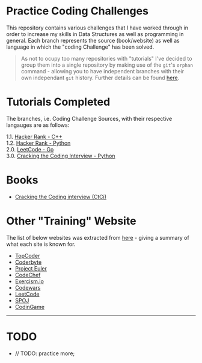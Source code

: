 # Practice Coding Challenges

This repository contains various challenges that I have worked through in order to increase my skills in Data Structures as well as programming in general. 
Each branch represents the source (book/website) as well as language in which the "coding Challenge" has been solved. 

> As not to ocupy too many repositories with "tutorials" I've decided to group them into a single repository by making use of the `git`'s `orphan` command - allowing you to have independent branches with their own independant `git` history. Further details can be found [here](https://gist.github.com/BenWolfaardt/50905fa3e10d73b3622a3148afffed09).

# Tutorials Completed

The branches, i.e. Coding Challenge Sources, with their respective langauges are as follows:  

1.1. [Hacker Rank - C++](https://github.com/BenWolfaardt/Coding_Challenge_Websites/tree/01-Hacker_Rank-C+%2B)  
1.2. [Hacker Rank - Python](https://github.com/BenWolfaardt/Practice_Coding_Challenges/tree/01-Hacker_Rank-Python)  
2.0. [LeetCode - Go](https://github.com/BenWolfaardt/Coding_Challenge_Websites/tree/02-LeetCode-Go)  
3.0. [Cracking the Coding Interview - Python](https://github.com/BenWolfaardt/Practice_Coding_Challenges/tree/03-CtCi-Python)
<!--4. [TestDome - Python](https://www.testdome.com/)
5. []()
6. []()
7. []()
8. []()
9. []()
10. []() -->

# Books

* [Cracking the Coding interview (CtCi)](https://www.crackingthecodinginterview.com/)

# Other "Training" Website

The list of below websites was extracted from [here](https://www.freecodecamp.org/news/the-10-most-popular-coding-challenge-websites-of-2016-fb8a5672d22f/) - giving a summary of what each site is known for.

* [TopCoder](https://www.topcoder.com/challenges/?pageIndex=1)
* [Coderbyte](https://www.coderbyte.com/)
* [Project Euler](https://projecteuler.net/)
* [CodeChef](https://www.codechef.com/)
* [Exercism.io](https://exercism.io/)
* [Codewars](https://www.codewars.com/)
* [LeetCode](https://leetcode.com/)
* [SPOJ](http://www.spoj.com/)
* [CodinGame](https://www.codingame.com/)

---

# TODO

* // TODO: practice more;  
